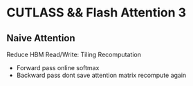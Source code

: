 # CUTLASS && Flash Attention 3
## Naive Attention
Reduce HBM Read/Write: Tiling Recomputation
+ Forward pass online softmax
+ Backward pass dont save attention matrix recompute again